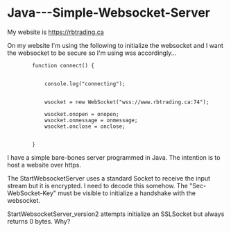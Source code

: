 # Java---Simple-Websocket-Server
My website is https://rbtrading.ca

On my website I'm using the following to initialize the websocket and I want the websocket to be secure so I'm using wss accordingly...


            function connect() {         


                console.log("connecting");
   

                wsocket = new WebSocket("wss://www.rbtrading.ca:74");  

                wsocket.onopen = onopen;
                wsocket.onmessage = onmessage;
                wsocket.onclose = onclose; 


            }


I have a simple bare-bones server programmed in Java.  The intention is to host a website over https.

The StartWebsocketServer uses a standard Socket to receive the input stream but it is encrypted.   I need to decode this somehow.  The "Sec-WebSocket-Key" must be visible to initialize a handshake with the websocket.   

StartWebsocketServer_version2 attempts initialize an SSLSocket but always returns 0 bytes.  Why?
